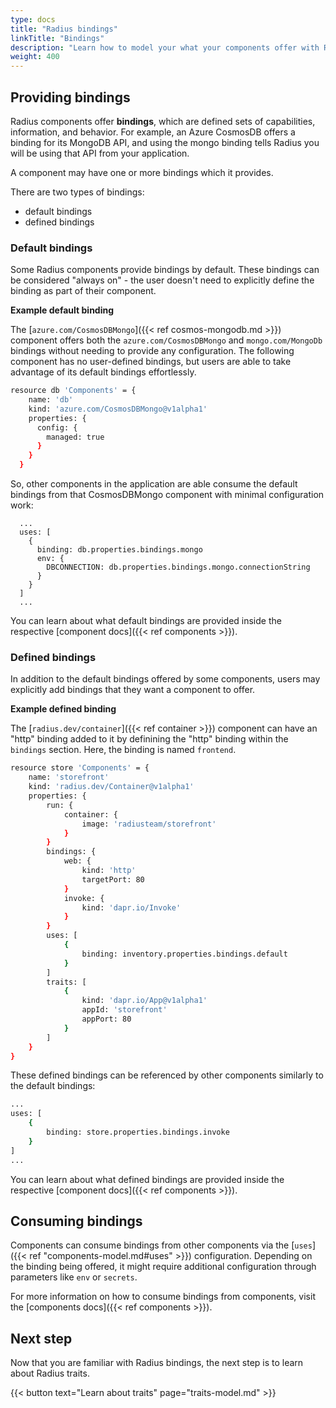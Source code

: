 ```yaml
---
type: docs
title: "Radius bindings"
linkTitle: "Bindings"
description: "Learn how to model your what your components offer with Radius bindings."
weight: 400
---
```


## Providing bindings

Radius components offer **bindings**, which are defined sets of capabilities, information, and behavior. For example, an Azure CosmosDB offers a binding for its MongoDB API, and using the mongo binding tells Radius you will be using that API from your application.

A component may have one or more bindings which it provides. 

There are two types of bindings: 
- default bindings
- defined bindings 

### Default bindings

Some Radius components provide bindings by default. These bindings can be considered "always on" - the user doesn't need to explicitly define the binding as part of their component. 


**Example default binding**  

The [`azure.com/CosmosDBMongo`]({{< ref cosmos-mongodb.md >}}) component offers both the `azure.com/CosmosDBMongo` and `mongo.com/MongoDb` bindings without needing to provide any configuration. The following component has no user-defined bindings, but users are able to take advantage of its default bindings effortlessly.   

```sh
resource db 'Components' = {
    name: 'db'
    kind: 'azure.com/CosmosDBMongo@v1alpha1'
    properties: {
      config: {
        managed: true
      }
    }
  }
```

So, other components in the application are able consume the default bindings from that CosmosDBMongo component with minimal configuration work:

```
  ... 
  uses: [
    {
      binding: db.properties.bindings.mongo
      env: {
        DBCONNECTION: db.properties.bindings.mongo.connectionString
      }
    }
  ]
  ...
```


You can learn about what default bindings are provided inside the respective [component docs]({{< ref components >}}).

### Defined bindings

In addition to the default bindings offered by some components, users may explicitly add bindings that they want a component to offer. 

**Example defined binding**  

The [`radius.dev/container`]({{< ref container >}}) component can have an "http" binding added to it by definining the "http" binding within the `bindings` section. Here, the binding is named `frontend`.

```sh
resource store 'Components' = {
    name: 'storefront'
    kind: 'radius.dev/Container@v1alpha1'
    properties: {
        run: {
            container: {
                image: 'radiusteam/storefront'
            }
        }
        bindings: {
            web: {
                kind: 'http'
                targetPort: 80
            }
            invoke: {
                kind: 'dapr.io/Invoke'
            }
        }
        uses: [
            {
                binding: inventory.properties.bindings.default
            }
        ]
        traits: [
            {
                kind: 'dapr.io/App@v1alpha1'
                appId: 'storefront'
                appPort: 80
            }
        ]
    }
}
```

These defined bindings can be referenced by other components similarly to the default bindings: 
```sh
...
uses: [
    {
        binding: store.properties.bindings.invoke
    }
]
...
```


You can learn about what defined bindings are provided inside the respective [component docs]({{< ref components >}}).

## Consuming bindings

Components can consume bindings from other components via the [`uses`]({{< ref "components-model.md#uses" >}}) configuration. Depending on the binding being offered, it might require additional configuration through parameters like `env` or `secrets`.

For more information on how to consume bindings from components, visit the [components docs]({{< ref components >}}).

## Next step

Now that you are familiar with Radius bindings, the next step is to learn about Radius traits.

{{< button text="Learn about traits" page="traits-model.md" >}}
